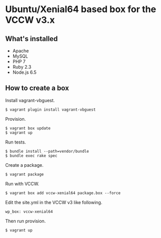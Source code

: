 # Ubuntu/Xenial64 based box for the VCCW v3.x

## What's installed

* Apache
* MySQL
* PHP 7
* Ruby 2.3
* Node.js 6.5

## How to create a box

Install vagrant-vbguest.

```
$ vagrant plugin install vagrant-vbguest
```

Provision.

```
$ vagrant box update
$ vagrant up
```

Run tests.

```
$ bundle install --path=vendor/bundle
$ bundle exec rake spec
```

Create a package.

```
$ vagrant package
```

Run with VCCW.

```
$ vagrant box add vccw-xenial64 package.box --force
```

Edit the site.yml in the VCCW v3 like following.

```
wp_box: vccw-xenial64
```

Then run provision.

```
$ vagrant up
```
